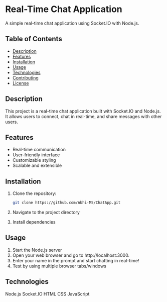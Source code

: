 # Real-Time Chat Application

A simple real-time chat application using Socket.IO with Node.js.

## Table of Contents

- [Description](#description)
- [Features](#features)
- [Installation](#installation)
- [Usage](#usage)
- [Technologies](#technologies)
- [Contributing](#contributing)
- [License](#license)

## Description

This project is a real-time chat application built with Socket.IO and Node.js. It allows users to connect, chat in real-time, and share messages with other users.

## Features

- Real-time communication
- User-friendly interface
- Customizable styling
- Scalable and extensible

## Installation

1. Clone the repository:

   ```bash
   git clone https://github.com/Abhi-MS/ChatApp.git

2. Navigate to the project directory
3. Install dependencies

## Usage

1. Start the Node.js server
2. Open your web browser and go to http://localhost:3000.
3. Enter your name in the prompt and start chatting in real-time!
4. Test by using multiple browser tabs/windows

## Technologies

Node.js
Socket.IO
HTML
CSS
JavaScript


